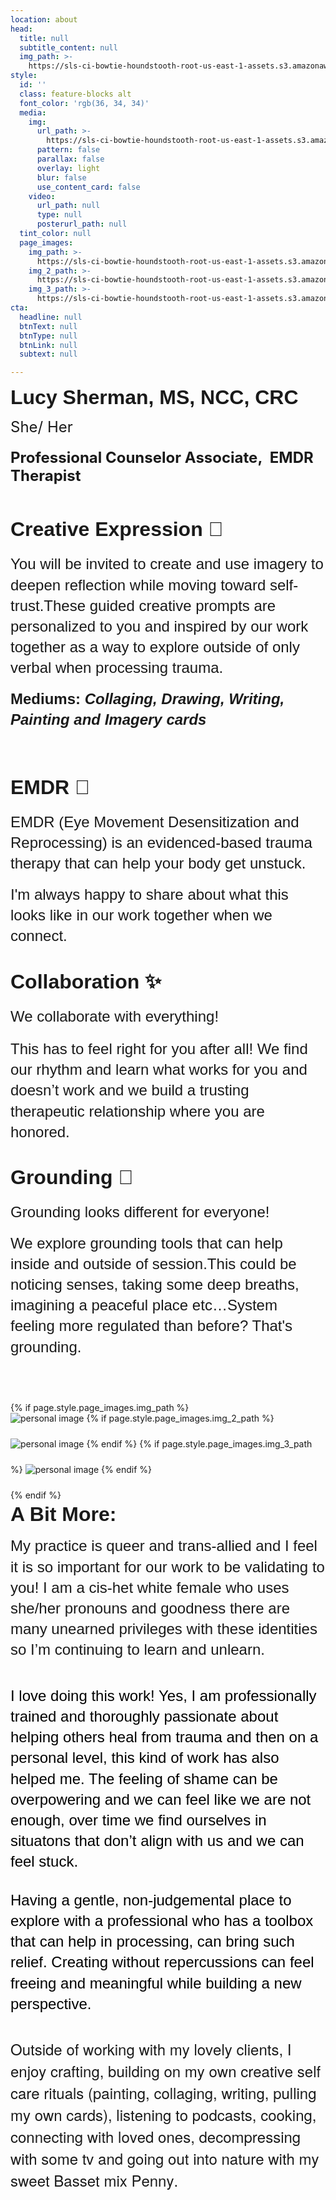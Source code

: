 ```yaml
---
location: about
head:
  title: null
  subtitle_content: null
  img_path: >-
    https://sls-ci-bowtie-houndstooth-root-us-east-1-assets.s3.amazonaws.com/NickArrasate/perceptivecounseling/1683147432649-IMG_7677.jpeg
style:
  id: ''
  class: feature-blocks alt
  font_color: 'rgb(36, 34, 34)'
  media:
    img:
      url_path: >-
        https://sls-ci-bowtie-houndstooth-root-us-east-1-assets.s3.amazonaws.com/NickArrasate/perceptivecounseling/1646176634455-avinash-kumar-4-gLbNUi1Uc-unsplash.jpg
      pattern: false
      parallax: false
      overlay: light
      blur: false
      use_content_card: false
    video:
      url_path: null
      type: null
      posterurl_path: null
  tint_color: null
  page_images:
    img_path: >-
      https://sls-ci-bowtie-houndstooth-root-us-east-1-assets.s3.amazonaws.com/NickArrasate/perceptivecounseling/1662836748446-maureen-sgro-BpFAG6JSugE-unsplash__1_.jpg
    img_2_path: >-
      https://sls-ci-bowtie-houndstooth-root-us-east-1-assets.s3.amazonaws.com/NickArrasate/perceptivecounseling/1666303075684-edz-norton-eUX74J_IpXw-unsplash__1_.jpg
    img_3_path: >-
      https://sls-ci-bowtie-houndstooth-root-us-east-1-assets.s3.amazonaws.com/NickArrasate/perceptivecounseling/1684262987338-IMG_00091.jpeg
cta:
  headline: null
  btnText: null
  btnType: null
  btnLink: null
  subtext: null

---
```

<div class="d-flex align-items-center justify-content-around row">
<div class="col-md-8">
<p><span style="font-family: arial, helvetica, sans-serif;"><strong><span style="font-size: 24pt;">Lucy Sherman, MS, NCC, CRC</span></strong></span></p>
<p><span style="font-size: 18pt;">She/ Her</span></p>
<h4><span style="font-size: 18pt;">Professional Counselor Associate,&nbsp; EMDR Therapist</span></h4>
<p>&nbsp;</p>
<h4 dir="ltr" style="line-height: 1.38; margin-top: 0pt; margin-bottom: 0pt;"><span style="font-size: 24pt;"><strong><span style="font-family: Arial; font-variant-numeric: normal; font-variant-east-asian: normal; vertical-align: baseline; white-space: pre-wrap;">Creative Expression 🎨</span></strong></span></h4>
<br />
<p dir="ltr" style="line-height: 1.38; margin-top: 0pt; margin-bottom: 0pt;"><span style="font-size: 18pt; font-family: Arial; font-variant-numeric: normal; font-variant-east-asian: normal; vertical-align: baseline; white-space: pre-wrap;">You will be invited to create and use imagery to deepen reflection while moving toward self-trust.</span><span style="font-size: 18pt; font-family: Arial; font-variant-numeric: normal; font-variant-east-asian: normal; vertical-align: baseline; white-space: pre-wrap;">These guided creative prompts are personalized to you and inspired by our work together as a way to explore outside of only verbal when processing trauma.</span></p>
<br />
<p dir="ltr" style="line-height: 1.38; margin-top: 0pt; margin-bottom: 0pt;"><span style="font-size: 18pt;"><span style="font-family: Arial; font-weight: bold; font-variant-numeric: normal; font-variant-east-asian: normal; vertical-align: baseline; white-space: pre-wrap;">Mediums:</span><span style="font-family: Arial; font-weight: bold; font-style: italic; font-variant-numeric: normal; font-variant-east-asian: normal; vertical-align: baseline; white-space: pre-wrap;"> Collaging, Drawing, Writing, Painting and Imagery cards</span></span></p>
<p dir="ltr" style="line-height: 1.38; margin-top: 0pt; margin-bottom: 0pt;"><span style="font-size: 18pt; font-family: Arial; font-weight: bold; font-style: italic; font-variant-numeric: normal; font-variant-east-asian: normal; vertical-align: baseline; white-space: pre-wrap;">&nbsp;</span></p>
<br />
<h4 dir="ltr" style="line-height: 1.38; margin-top: 0pt; margin-bottom: 0pt;">&nbsp;</h4>
<h4 dir="ltr" style="line-height: 1.38; margin-top: 0pt; margin-bottom: 0pt;"><span style="font-size: 24pt; font-family: Arial; font-variant-numeric: normal; font-variant-east-asian: normal; vertical-align: baseline; white-space: pre-wrap;">EMDR 👀</span></h4>
<br />
<p dir="ltr" style="line-height: 1.38; margin-top: 0pt; margin-bottom: 0pt;"><span style="font-size: 18pt; font-family: Arial; font-variant-numeric: normal; font-variant-east-asian: normal; vertical-align: baseline; white-space: pre-wrap;">EMDR (Eye Movement Desensitization and Reprocessing) is an evidenced-based trauma therapy that can help your body get unstuck. </span></p>
<br />
<p dir="ltr" style="line-height: 1.38; margin-top: 0pt; margin-bottom: 0pt;"><span style="font-size: 18pt; font-family: Arial; font-variant-numeric: normal; font-variant-east-asian: normal; vertical-align: baseline; white-space: pre-wrap;">I'm always happy to share about what this looks like in our work together when we connect.</span></p>
<br /><br />
<h4 dir="ltr" style="line-height: 1.38; margin-top: 0pt; margin-bottom: 0pt;"><span style="font-size: 24pt; font-family: Arial; font-variant-numeric: normal; font-variant-east-asian: normal; vertical-align: baseline; white-space: pre-wrap;">Collaboration ✨</span></h4>
<br />
<p dir="ltr" style="line-height: 1.38; margin-top: 0pt; margin-bottom: 0pt;"><span style="font-size: 18pt; font-family: Arial; font-variant-numeric: normal; font-variant-east-asian: normal; vertical-align: baseline; white-space: pre-wrap;">We collaborate with everything!</span></p>
<p dir="ltr" style="line-height: 1.38; margin-top: 0pt; margin-bottom: 0pt;">&nbsp;</p>
<p dir="ltr" style="line-height: 1.38; margin-top: 0pt; margin-bottom: 0pt;"><span style="font-size: 18pt; font-family: Arial; font-variant-numeric: normal; font-variant-east-asian: normal; vertical-align: baseline; white-space: pre-wrap;">This has to feel right for you after all! We find our rhythm and learn what works for you and doesn&rsquo;t work and we build a trusting therapeutic relationship where you are honored.</span></p>
<br /><br />
<h4 dir="ltr" style="line-height: 1.38; margin-top: 0pt; margin-bottom: 0pt;"><span style="font-size: 24pt; font-family: Arial; font-variant-numeric: normal; font-variant-east-asian: normal; vertical-align: baseline; white-space: pre-wrap;">Grounding 🌳</span></h4>
<br />
<p dir="ltr" style="line-height: 1.38; margin-top: 0pt; margin-bottom: 0pt;"><span style="font-size: 18pt; font-family: Arial; font-variant-numeric: normal; font-variant-east-asian: normal; vertical-align: baseline; white-space: pre-wrap;">Grounding looks different for everyone!&nbsp;</span></p>
<br />
<p dir="ltr" style="line-height: 1.38; margin-top: 0pt; margin-bottom: 0pt;"><span style="font-size: 18pt; font-family: Arial; font-variant-numeric: normal; font-variant-east-asian: normal; vertical-align: baseline; white-space: pre-wrap;">We explore grounding tools that can help inside and outside of session.This could be noticing senses, taking some deep breaths, imagining a peaceful place etc&hellip;System feeling more regulated than before? That's grounding. </span></p>
<p dir="ltr" style="line-height: 1.38; margin-top: 0pt; margin-bottom: 0pt;">&nbsp;</p>
<p dir="ltr" style="line-height: 1.38; margin-top: 0pt; margin-bottom: 0pt;">&nbsp;</p>
<br /><br /></div>
{% if page.style.page_images.img_path %}
<div class="col-md-4 d-md-block d-none p-4">
<div class="d-flex flex-column align-items-center justify-content-between"><img style="max-width: 100%; margin-bottom: 24px;" src="{{page.style.page_images.img_path}}" alt="personal image" /> {% if page.style.page_images.img_2_path %} <img style="max-width: 100%; margin-bottom: 24px;" src="{{page.style.page_images.img_2_path}}" alt="personal image" /> {% endif %} {% if page.style.page_images.img_3_path %} <img style="max-width: 100%; margin-bottom: 24px;" src="{{page.style.page_images.img_3_path}}" alt="personal image" /> {% endif %}</div>
</div>
{% endif %}
<div class="col-12 col-md-8 col-md-offset-2">
<p dir="ltr" style="line-height: 1.38; margin-top: 0pt; margin-bottom: 9pt;"><span style="font-size: 24pt; font-family: Arial; font-weight: bold; font-variant-numeric: normal; font-variant-east-asian: normal; vertical-align: baseline; white-space: pre-wrap;">A Bit More: </span></p>
<p dir="ltr" style="line-height: 1.38; margin-top: 0pt; margin-bottom: 9pt;"><span style="font-size: 18pt; font-family: Arial; font-variant-numeric: normal; font-variant-east-asian: normal; vertical-align: baseline; white-space: pre-wrap;">My practice is queer and trans-allied and I feel it is so important for our work to be validating to you! I am a cis-het white female who uses she/her pronouns and goodness there are many unearned privileges with these identities so I&rsquo;m continuing to learn and unlearn.</span></p>
<span id="docs-internal-guid-2d7d4fa2-7fff-d651-7251-cd5417ba1f28"></span>
<p class="p1" style="margin: 0px 0px 12px; font-variant-numeric: normal; font-variant-east-asian: normal; font-stretch: normal; font-size: 12px; line-height: normal; font-family: 'Helvetica Neue'; -webkit-text-stroke-color: #000000;">&nbsp;</p>
<p dir="ltr" style="line-height: 1.38; margin-top: 0pt; margin-bottom: 0pt;"><span style="font-size: 18pt; font-family: Arial; color: #000000; background-color: transparent; font-weight: 400; font-style: normal; font-variant: normal; text-decoration: none; vertical-align: baseline; white-space: pre-wrap;">I love doing this work! Yes, I am professionally trained and thoroughly passionate about helping others heal from trauma and then on a personal level, this kind of work has also helped me. </span><span style="font-size: 18pt; font-family: Arial; color: #000000; background-color: transparent; font-weight: 400; font-style: normal; font-variant: normal; text-decoration: none; vertical-align: baseline; white-space: pre-wrap;">The feeling of shame can be overpowering and we can feel like we are not enough, over time we find ourselves in situatons that don&rsquo;t align with us and we can feel stuck. </span></p>
<p class="p1" style="margin: 0px 0px 12px; font-variant-numeric: normal; font-variant-east-asian: normal; font-stretch: normal; font-size: 12px; line-height: normal; font-family: 'Helvetica Neue'; -webkit-text-stroke-color: #000000;">&nbsp;</p>
<p dir="ltr" style="line-height: 1.38; margin-top: 0pt; margin-bottom: 0pt;"><span style="font-size: 18pt; font-family: Arial; color: #000000; background-color: transparent; font-weight: 400; font-style: normal; font-variant: normal; text-decoration: none; vertical-align: baseline; white-space: pre-wrap;">Having a gentle, non-judgemental place to explore with a professional who has a toolbox that can help in processing, can bring such relief. Creating without repercussions can feel freeing and meaningful while building a new perspective.</span></p>
<p dir="ltr" style="line-height: 1.38; margin-top: 0pt; margin-bottom: 0pt;">&nbsp;</p>
<p dir="ltr" style="line-height: 1.38; margin-top: 0pt; margin-bottom: 0pt;">&nbsp;</p>
<p class="p1" style="margin: 0px 0px 12px; font-variant-numeric: normal; font-variant-east-asian: normal; font-stretch: normal; font-size: 12px; line-height: normal; font-family: 'Helvetica Neue'; -webkit-text-stroke-color: #000000;"><span class="s1" style="font-kerning: none; font-size: 18pt;">Outside of working with my lovely clients, I enjoy crafting, building on my own creative self care rituals (painting, collaging, writing, pulling my own cards), listening to podcasts, cooking, connecting with loved ones, decompressing with some tv and going out into nature with my sweet Basset mix Penny.&nbsp;</span></p>
</div>
</div>
